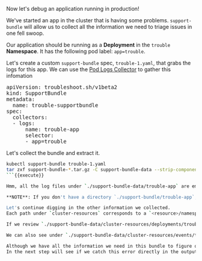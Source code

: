 Now let's debug an application running in production!

We've started an app in the cluster that is having some problems.
`support-bundle` will allow us to collect all the information we need to triage issues in one fell swoop.

Our application should be running as a **Deployment** in the `trouble` **Namespace**. 
It has the following pod label: `app=trouble`. 

Let's create a custom `support-bundle` spec, `trouble-1.yaml`, that grabs the logs for this app.
We can use the [Pod Logs Collector](https://troubleshoot.sh/docs/collect/logs/) to gather this infomation

<pre class="file" data-filename="trouble-1.yaml" data-target="replace">apiVersion: troubleshoot.sh/v1beta2
kind: SupportBundle
metadata:
  name: trouble-supportbundle
spec:
  collectors: 
  - logs:
      name: trouble-app
      selector:
      - app=trouble
</pre>

Let's collect the bundle and extract it.

```bash
kubectl support-bundle trouble-1.yaml
tar zxf support-bundle-*.tar.gz -C support-bundle-data --strip-components=1
```{{execute}}

Hmm, all the log files under `./support-bundle-data/trouble-app` are empty! 🤔

**NOTE**: If you don't have a directory `./support-bundle/trouble-app`, your app deployment might have failed. Run `. install-trouble.sh` to re-install the application.

Let's continue digging in the other information we collected.
Each path under `cluster-resources` corresponds to a `<resource>/namespace.json` for namespaced resources, or `<resource>/.json` for cluster-level resources.

If we review `./support-bundle-data/cluster-resources/deployments/trouble.json`{{open}} , we can see there are two unavailable replicas for the application.

We can also see under `./support-bundle-data/cluster-resources/events/trouble.json`{{open}}, that these pods failed to schedule because no node matched the node selector in the deployment. 

Although we have all the information we need in this bundle to figure out the issue, we can do better, knowing our app requirements and its desired working state.
In the next step will see if we catch this error directly in the output using **Analyzers**.
